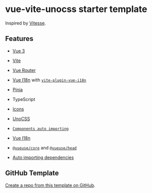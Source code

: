 # vue-vite-unocss starter template

Inspired by [Vitesse](https://github.com/antfu/vitesse).

## Features

- [Vue 3](https://github.com/vuejs/vue-next)

- [Vite](https://github.com/vitejs/vite)

- [Vue Router](https://github.com/vuejs/vue-router)

- [Vue I18n](https://github.com/intlify/vue-i18n-next) with [`vite-plugin-vue-i18n`](https://github.com/intlify/vite-plugin-vue-i18n)

- [Pinia](https://github.com/vuejs/pinia)

- TypeScript

- [Icons](https://iconify.design/)

- [UnoCSS](https://github.com/unocss/unocss)

- [`Components auto importing`](https://github.com/antfu/unplugin-vue-components)

- [Vue I18n](https://github.com/intlify/vue-i18n-next)

- [`@vueuse/core`](https://github.com/vueuse/vueuse) and [`@vueuse/head`](https://github.com/vueuse/head)

- [Auto importing dependencies](https://github.com/antfu/unplugin-auto-import)

## GitHub Template

[Create a repo from this template on GitHub](https://github.com/alexvoedi/vue-vite-unocss/generate).
